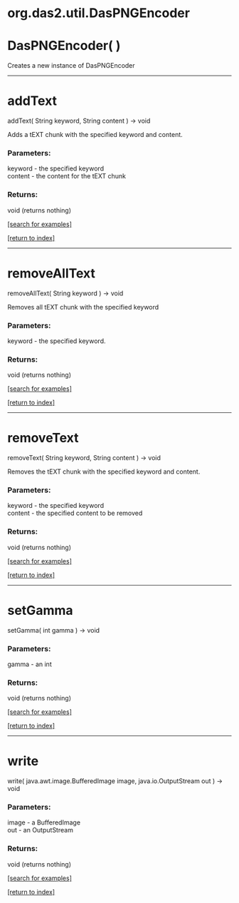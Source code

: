# org.das2.util.DasPNGEncoder



# DasPNGEncoder( )
Creates a new instance of DasPNGEncoder

***
<a name="addText"></a>
# addText
addText( String keyword, String content ) &rarr; void

Adds a tEXT chunk with the specified keyword and content.

### Parameters:
keyword - the specified keyword
<br>content - the content for the tEXT chunk

### Returns:
void (returns nothing)


<a href="https://github.com/autoplot/dev/search?q=addText&unscoped_q=addText">[search for examples]</a>

<a href="https://github.com/autoplot/documentation/blob/master/javadoc/index-all.md">[return to index]</a>

***
<a name="removeAllText"></a>
# removeAllText
removeAllText( String keyword ) &rarr; void

Removes all tEXT chunk with the specified keyword

### Parameters:
keyword - the specified keyword.

### Returns:
void (returns nothing)


<a href="https://github.com/autoplot/dev/search?q=removeAllText&unscoped_q=removeAllText">[search for examples]</a>

<a href="https://github.com/autoplot/documentation/blob/master/javadoc/index-all.md">[return to index]</a>

***
<a name="removeText"></a>
# removeText
removeText( String keyword, String content ) &rarr; void

Removes the tEXT chunk with the specified keyword and content.

### Parameters:
keyword - the specified keyword
<br>content - the specified content to be removed

### Returns:
void (returns nothing)


<a href="https://github.com/autoplot/dev/search?q=removeText&unscoped_q=removeText">[search for examples]</a>

<a href="https://github.com/autoplot/documentation/blob/master/javadoc/index-all.md">[return to index]</a>

***
<a name="setGamma"></a>
# setGamma
setGamma( int gamma ) &rarr; void



### Parameters:
gamma - an int

### Returns:
void (returns nothing)


<a href="https://github.com/autoplot/dev/search?q=setGamma&unscoped_q=setGamma">[search for examples]</a>

<a href="https://github.com/autoplot/documentation/blob/master/javadoc/index-all.md">[return to index]</a>

***
<a name="write"></a>
# write
write( java.awt.image.BufferedImage image, java.io.OutputStream out ) &rarr; void



### Parameters:
image - a BufferedImage
<br>out - an OutputStream

### Returns:
void (returns nothing)


<a href="https://github.com/autoplot/dev/search?q=write&unscoped_q=write">[search for examples]</a>

<a href="https://github.com/autoplot/documentation/blob/master/javadoc/index-all.md">[return to index]</a>

